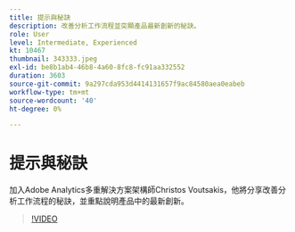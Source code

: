 ```yaml
---
title: 提示與秘訣
description: 改善分析工作流程並突顯產品最新創新的秘訣。
role: User
level: Intermediate, Experienced
kt: 10467
thumbnail: 343333.jpeg
exl-id: be8b1ab4-46b8-4a60-8fc8-fc91aa332552
duration: 3603
source-git-commit: 9a297cda953d4414131657f9ac84580aea0eabeb
workflow-type: tm+mt
source-wordcount: '40'
ht-degree: 0%

---
```


# 提示與秘訣

加入Adobe Analytics多重解決方案架構師Christos Voutsakis，他將分享改善分析工作流程的秘訣，並重點說明產品中的最新創新。

>[!VIDEO](https://video.tv.adobe.com/v/343333/?quality=12&learn=on)
